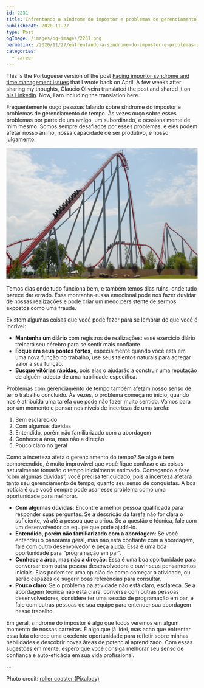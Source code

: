 ```yaml
---
id: 2231
title: Enfrentando a síndrome do impostor e problemas de gerenciamento de tempo
publishedAt: 2020-11-27
type: Post
ogImage: /images/og-images/2231.png
permalink: /2020/11/27/enfrentando-a-sindrome-do-impostor-e-problemas-de-gerenciamento-de-tempo
categories:
  - career
---
```


<div className="my-10 p-4 border border-gray-6 rounded-md bg-white">
This is the Portuguese version of the post <a href="/2020/04/26/facing-impostor-syndrome-and-time-management-issues">Facing importor syndrome and time management issues</a> that I wrote back on April. A few weeks after sharing my thoughts, Glaucio Oliveira translated the post and shared it on <a href="https://www.linkedin.com/pulse/como-lidar-com-s%C3%ADndrome-do-impostor-e-problemas-de-tempo-oliveira/">his Linkedin</a>. Now, I am including the translation here.
</div>

Frequentemente ouço pessoas falando sobre síndrome do impostor e problemas de gerenciamento de tempo. Às vezes ouço sobre esses problemas por parte de um amigo, um subordinado, e ocasionalmente de mim mesmo. Somos sempre desafiados por esses problemas, e eles podem afetar nosso ânimo, nossa capacidade de ser produtivo, e nosso julgamento.

![Roller coaster photo](/wp-content/uploads/2020/04/roller-coaster.jpg)

Temos dias onde tudo funciona bem, e também temos dias ruins, onde tudo parece dar errado. Essa montanha-russa emocional pode nos fazer duvidar de nossas realizações e pode criar um medo persistente de sermos expostos como uma fraude.

Existem algumas coisas que você pode fazer para se lembrar de que você é incrível:

- **Mantenha um diário** com registros de realizações: esse exercício diário treinará seu cérebro para se sentir mais confiante.
- **Foque em seus pontos fortes**, especialmente quando você está em uma nova função no trabalho, use seus talentos naturais para agregar valor a sua função.
- **Busque vitórias rápidas**, pois elas o ajudarão a construir uma reputação de alguém adepto de uma habilidade específica.

Problemas com gerenciamento de tempo também afetam nosso senso de ter o trabalho concluído. Às vezes, o problema começa no início, quando nos é atribuída uma tarefa que pode não fazer muito sentido. Vamos para por um momento e pensar nos níveis de incerteza de uma tarefa:

1. Bem esclarecido
2. Com algumas dúvidas
3. Entendido, porém não familiarizado com a abordagem
4. Conhece a área, mas não a direção
5. Pouco claro no geral

Como a incerteza afeta o gerenciamento do tempo? Se algo é bem compreendido, é muito improvável que você fique confuso e as coisas naturalmente tomarão o tempo inicialmente estimado. Começando a fase “com algumas dúvidas”, você precisa ter cuidado, pois a incerteza afetará tanto seu gerenciamento de tempo, quanto seu senso de conquistas. A boa notícia é que você sempre pode usar esse problema como uma oportunidade para melhorar.

- **Com algumas dúvidas**: Encontre a melhor pessoa qualificada para responder suas perguntas. Se a descrição da tarefa não for clara o suficiente, vá até a pessoa que a criou. Se a questão é técnica, fale com um desenvolvedor da equipe que pode ajudá-lo.
- **Entendido, porém não familiarizado com a abordagem**: Se você entendeu o panorama geral, mas não está confiante com a abordagem, fale com outro desenvolvedor e peça ajuda. Essa é uma boa oportunidade para “programação em par”.
- **Conhece a área, mas não a direção**: Essa é uma boa oportunidade para conversar com outra pessoa desenvolvedora e ouvir seus pensamentos iniciais. Elas podem ter uma opinião de como começar a atividade, ou serão capazes de sugerir boas referências para consultar.
- **Pouco claro**: Se o problema na atividade não está claro, esclareça. Se a abordagem técnica não está clara, converse com outras pessoas desenvolvedores, considere ter uma sessão de programação em par, e fale com outras pessoas de sua equipe para entender sua abordagem nesse trabalho.

Em geral, síndrome do impostor é algo que todos veremos em algum momento de nossas carreiras. É algo que já lidei, mas acho que enfrentar essa luta oferece uma excelente oportunidade para refletir sobre minhas habilidades e descobrir novas áreas de potencial aprendizado. Com essas sugestões em mente, espero que você consiga melhorar seu senso de confiança e auto-eficácia em sua vida profissional.

--

Photo credit: [roller coaster (Pixalbay)](https://pixabay.com/photos/roller-coaster-people-thrill-park-1553342/)
